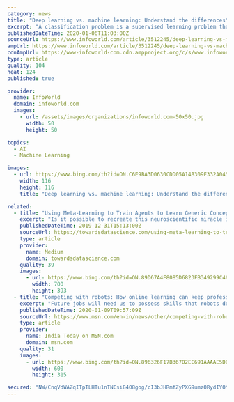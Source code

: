 ```yaml
---
category: news
title: "Deep learning vs. machine learning: Understand the differences"
excerpt: "A classification problem is a supervised learning problem that asks for a choice between two or more classes, usually providing probabilities for each class. Leaving out neural networks and deep learning, which require a much higher level of computing resources, the most common algorithms are Naive Bayes, Decision Tree, Logistic Regression ..."
publishedDateTime: 2020-01-06T11:03:00Z
sourceUrl: https://www.infoworld.com/article/3512245/deep-learning-vs-machine-learning-understand-the-differences.html
ampUrl: https://www.infoworld.com/article/3512245/deep-learning-vs-machine-learning-understand-the-differences.amp.html
cdnAmpUrl: https://www-infoworld-com.cdn.ampproject.org/c/s/www.infoworld.com/article/3512245/deep-learning-vs-machine-learning-understand-the-differences.amp.html
type: article
quality: 104
heat: 124
published: true

provider:
  name: InfoWorld
  domain: infoworld.com
  images:
    - url: /assets/images/organizations/infoworld.com-50x50.jpg
      width: 50
      height: 50

topics:
  - AI
  - Machine Learning

images:
  - url: https://www.bing.com/th?id=ON.C6E9BA3D0630CDD05A14B309F332A045
    width: 116
    height: 116
    title: "Deep learning vs. machine learning: Understand the differences"

related:
  - title: "Using Meta-Learning to Train Agents to Learn Generic Concepts"
    excerpt: "Is it possible to recreate this neuroscientific miracle in artificial intelligence(AI) agents? Last year, researchers from OpenAI published a paper proposing a technique for concept learning based on a deep learning method known as energy functions. Energy-Based Models are a class of deep learning algorithms that focus on capturing dependencies ..."
    publishedDateTime: 2019-12-31T15:13:00Z
    sourceUrl: https://towardsdatascience.com/using-meta-learning-to-train-agents-to-learn-generic-concepts-b8378022b1f7
    type: article
    provider:
      name: Medium
      domain: towardsdatascience.com
    quality: 39
    images:
      - url: https://www.bing.com/th?id=ON.89D67A4F8085D6823FB349299C46BC02
        width: 700
        height: 393
  - title: "Competing with robots: How online learning can keep professionals winning in the future"
    excerpt: "Future jobs will need us to possess skills that robots do not. How can we compete with robots and come out winning? Upskilling and online learning can help us with the answers."
    publishedDateTime: 2020-01-09T09:57:09Z
    sourceUrl: https://www.msn.com/en-in/news/other/competing-with-robots-how-online-learning-can-keep-professionals-winning-in-the-future/ar-BBYMh6X
    type: article
    provider:
      name: India Today on MSN.com
      domain: msn.com
    quality: 31
    images:
      - url: https://www.bing.com/th?id=ON.896326F17B367D2EC691AAAAE5D0CE29
        width: 600
        height: 315

secured: "NW/CnqVdWAZqITpTLHTu1nTNCsi8408gog/cI3bJHRmfZyPXG9umzORydIYOYe2Ij6k2oifD5Kyxz0JxQsHtP4rkjp6CdoeDqcaUoX/wdoPuJbG7WUIKOj8CeCuCMGbqSlPi89ffQ2n6djy0e85Ia/F+lyblnnCPmFSbOX8fm/nEFSb6ng32Q42mEXlGC6tjp8E3Wce0/NkqilqCiR17hYE2hPogK4/bNFwO0umuO21GtzLyLeAgAPXNxWG2s8ONY5Q4Qc8ssJdxviA8Tjg0oQ==;ETO4c5FrHi5MTOdmoeLvYw=="
---
```



